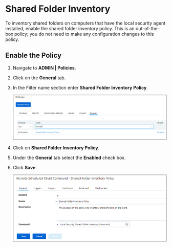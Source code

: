 [title]: # (Shared Folder Inventory)
[tags]: # (local security,shared)
[priority]: # (3003)
# Shared Folder Inventory

To inventory shared folders on computers that have the local security agent installed, enable the shared folder inventory policy. This is an out-of-the-box policy; you do not need to make any configuration changes to this policy.

## Enable the Policy

1. Navigate to __ADMIN | Policies__.
1. Click on the __General__ tab.
1. In the Filter name section enter __Shared Folder Inventory Policy__.

   ![Shared Folder Inventory Policy](images/shared-folder/sh-1.png)
1. Click on __Shared Folder Inventory Policy__.
1. Under the __General__ tab select the __Enabled__ check box.
1. Click __Save__.

   ![Enable](images/shared-folder/sh-2.png)
